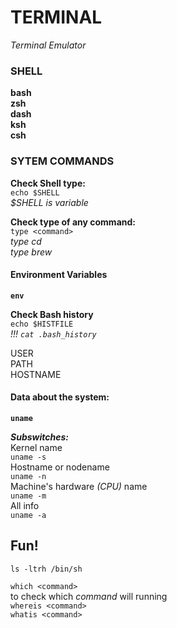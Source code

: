 # TERMINAL

_Terminal Emulator_

### SHELL

**bash**  
**zsh**  
**dash**  
**ksh**  
**csh**

### SYTEM COMMANDS

**Check Shell type:**  
`echo $SHELL`  
_$SHELL is variable_

**Check type of any command:**  
`type <command>`  
_type cd_  
_type brew_

#### Environment Variables

**`env`**

**Check Bash history**  
`echo $HISTFILE`  
_!!! `cat .bash_history`_

USER  
PATH  
HOSTNAME

#### Data about the system:

**`uname`**

**_Subswitches:_**  
Kernel name  
`uname -s`  
Hostname or nodename  
`uname -n`  
Machine's hardware _(CPU)_ name  
`uname -m`  
All info  
`uname -a`

## Fun!

`ls -ltrh /bin/sh`

`which <command>`  
to check which _command_ will running  
`whereis <command>`  
`whatis <command>`
